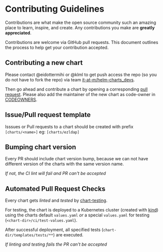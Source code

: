 # Contributing Guidelines

Contributions are what make the open source community such an amazing place to learn, inspire, and create. Any contributions you make are **greatly appreciated**.

Contributions are welcome via GitHub pull requests. This document outlines the process to help get your contribution accepted.

## Contributing a new chart

Please contact @eidottermihi or @klml to get push access the repo (so you do not have to fork the repo) via team [it-at-m/helm-charts_devs](https://github.com/orgs/it-at-m/teams/helm-charts_devs).

Then go ahead and contribute a chart by opening a corresponding [pull request](#issuepull-request-template). Please also add the maintainer of the new chart as code-owner in [CODEOWNERS](.github/CODEOWNERS).

## Issue/Pull request template

Isssues or Pull requests to a chart should be created with prefix `[charts/<name>]` eg: `[charts/ezldap]`

## Bumping chart version

Every PR should include chart version bump, because we can not have different version of the charts with the same version name.

_If not, the CI lint will fail and PR can't be accepted_

## Automated Pull Request Checks

Every chart gets _linted_ and _tested_ by [chart-testing](https://github.com/helm/chart-testing).

For testing, the chart is deployed to a Kubernetes cluster (created with [kind](https://kind.sigs.k8s.io/)) using the charts default `values.yaml` _or_ a special `values.yaml` for testing (`<chart-dir>/ci/test-values.yaml`).

After successful deployment, all specified tests (`chart-dir/templates/tests/**`) are executed.

_If linting and testing fails the PR can't be accepted_
